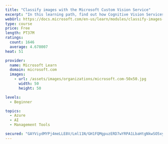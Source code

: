 ```yaml
---
title: "Classify images with the Microsoft Custom Vision Service"
excerpt: "In this learning path, find out how Cognitive Vision Services detects faces, tags and classifies images, and identifies objects."
webUrl: https://docs.microsoft.com/en-us/learn/modules/classify-images-with-custom-vision-service/
type: course
price: Free
length: PT37M
ratings:
  count: 1646
  average: 4.678007
heat: 51

provider:
  name: Microsoft Learn
  domain: microsoft.com
  images:
    - url: /assets/images/organizations/microsoft.com-50x50.jpg
      width: 50
      height: 50

levels:
  - Beginner

topics:
  - Azure
  - AI
  - Management Tools

secured: "GAYViydMYPj4meLLE8V/Lml11N/GH1FQMgpuzERD7wYRPA1LbaHtgNkwSO5xy2suXP+rBIqkg95gjt9C4u/KwmoIhXuW/PSCqQPxJ+tMoQVv9IhwTNZu1X+h8fVdYeqAW/r065W8ScEyYdsE3PS9GjY1p/Hr41GyVjjAvn5+ZL9QeaZB9CmMLSxRWo9bmKlq6JaPuofZsmp/EoKP/Ov3QEtP0gpvwL3rRmiNTdZx97YwM/uShayS7BHv61bnhIT1LOvT3KzSzyIeNSGHOw6RjC0w79KhSsuOXCVfga+lP669cdd4+Lqx/Cj1McDd2e66DCRVnvuJt1DxVniWyVdUdV1mXd8DmqyAfjrs+dR4SYWUHTy1Tj6xokS3SXr0u8+a5CikYkSzI7T9ExTuD7QP5e2VAtbFGfKWJCx1kWNtQdI=;eH2CuDsl0pMiQEn2h93/YQ=="
---
```


